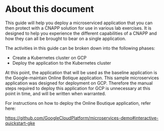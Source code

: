 # About this document

This guide will help you deploy a microserviced application that you can then protect with a CNAPP solution for use in various lab exercises. It is designed to help you experience the different capabilities of a CNAPP and how they can all be brought to bear on a single application.

The activities in this guide can be broken down into the following phases:

- Create a Kubernetes cluster on GCP
- Deploy the application to the Kubernetes cluster

At this point, the application that will be used as the baseline application is the Google-maintain Online Botique application. This sample microservices application was designed for deployment on GCP. Therefore the manual steps required to deploy this application for GCP is unnecessary at this point in time, and will be written when warranted.

For instructions on how to deploy the Online Boutique application, refer here:

https://github.com/GoogleCloudPlatform/microservices-demo#interactive-quickstart-gke

